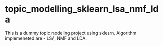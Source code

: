 # topic_modelling_sklearn_lsa_nmf_lda
This is a dummy topic modeling project using sklearn. Algorithm implemeneted are - LSA, NMF and LDA.
